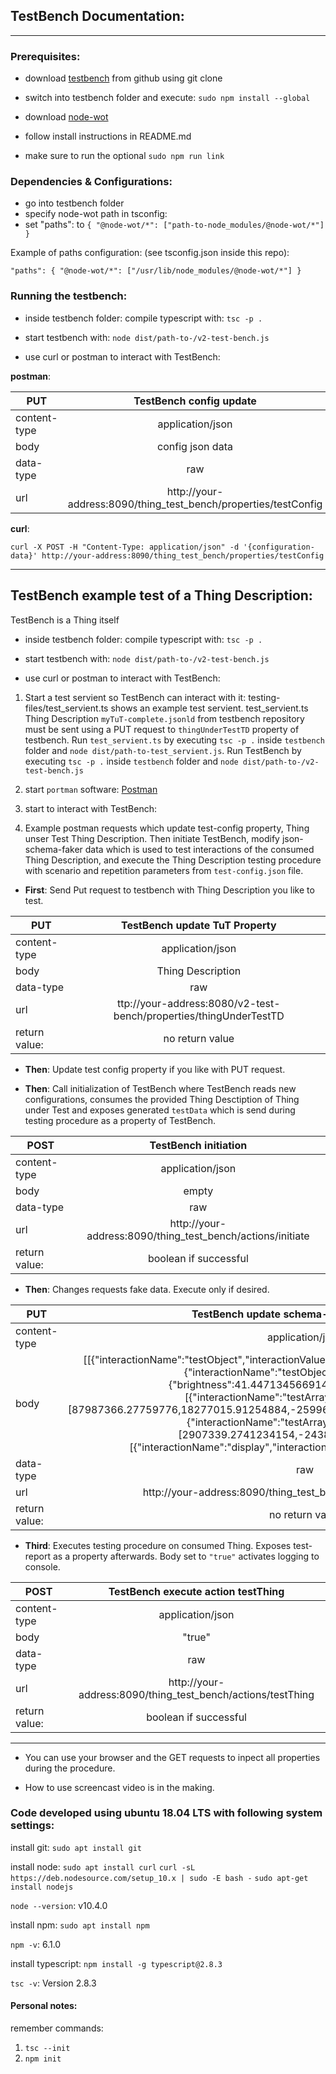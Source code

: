 ## TestBench Documentation:
___

### Prerequisites:
- download [testbench](https://github.com/jplaui/testbench) from github using git clone 
- switch into testbench folder and execute: `sudo npm install --global`

- download [node-wot](https://github.com/thingweb/node-wot)
- follow install instructions in README.md
- make sure to run the optional `sudo npm run link`

### Dependencies & Configurations:

- go into testbench folder
- specify node-wot path in tsconfig:
- set "paths": to `{ "@node-wot/*": ["path-to-node_modules/@node-wot/*"] }`

Example of paths configuration: (see tsconfig.json inside this repo):

`"paths": {
        "@node-wot/*": ["/usr/lib/node_modules/@node-wot/*"]
    } `

### Running the testbench:

- inside testbench folder: compile typescript with: `tsc -p .`
- start testbench with: `node dist/path-to-/v2-test-bench.js`

- use curl or postman to interact with TestBench:

**postman**:

| **PUT** | TestBench config update |
| ------------- |:-------------:|
| content-type      | application/json | 
| body      |  config json data   | 
| data-type | raw |
| url | http://your-address:8090/thing_test_bench/properties/testConfig | 

**curl**:

`curl -X POST -H "Content-Type: application/json" -d '{configuration-data}' http://your-address:8090/thing_test_bench/properties/testConfig`

___

## TestBench example test of a Thing Description:
TestBench is a Thing itself

- inside testbench folder: compile typescript with: `tsc -p .`
- start testbench with: `node dist/path-to-/v2-test-bench.js`

- use curl or postman to interact with TestBench:

1. Start a test servient so TestBench can interact with it: testing-files/test_servient.ts shows an example test servient. test_servient.ts Thing Description `myTuT-complete.jsonld` from testbench repository must be sent using a PUT request to `thingUnderTestTD` property of testbench. Run `test_servient.ts` by executing `tsc -p .` inside `testbench` folder and `node dist/path-to-test_servient.js`. Run TestBench by executing `tsc -p .` inside `testbench` folder and `node dist/path-to-/v2-test-bench.js`

2. start `portman` software: [Postman](https://www.getpostman.com/)

3. start to interact with TestBench:

4. Example postman requests which update test-config property, Thing unser Test Thing Description. Then initiate TestBench, modify json-schema-faker data which is used to test interactions of the consumed Thing Description, and execute the Thing Description testing procedure with scenario and repetition parameters from `test-config.json` file.

- **First**: Send Put request to testbench with Thing Description you like to test.

| **PUT** | TestBench update TuT Property |
| ------------- |:-------------:|
| content-type      | application/json | 
| body      |  Thing Description   | 
| data-type | raw |
| url | ttp://your-address:8080/v2-test-bench/properties/thingUnderTestTD |
| return value: | no return value |

- **Then**: Update test config property if you like with PUT request.

- **Then**: Call initialization of TestBench where TestBench reads new configurations, consumes the provided Thing Desctiption of Thing under Test and exposes generated `testData` which is send during testing procedure as a property of TestBench.

| **POST** | TestBench initiation |
| ------------- |:-------------:|
| content-type      | application/json | 
| body      |  empty   | 
| data-type | raw |
| url | http://your-address:8090/thing_test_bench/actions/initiate |
| return value: | boolean if successful |


- **Then**: Changes requests fake data. Execute only if desired.

| **PUT** | TestBench update schema-faker request data |
| ------------- |:-------------:|
| content-type      | application/json | 
| body      |  [[\{"interactionName":"testObject","interactionValue":\{"brightness":50,"status":"my change"\}\},\{"interactionName":"testObject","interactionValue":\{"brightness":41.447134566914734,"status":"ut aut"\}\}],[\{"interactionName":"testArray","interactionValue":[87987366.27759776,18277015.91254884,-25996637.898988828,-31082548.946999773]\},\{"interactionName":"testArray","interactionValue":[2907339.2741234154,-24383724.353494212]}],[\{"interactionName":"display","interactionValue":"eu ad laborum"\}, ... ], ... ]  | 
| data-type | raw |
| url | http://your-address:8090/thing_test_bench/actions/updateRequests |
| return value: | no return value |

- **Third**: Executes testing procedure on consumed Thing. Exposes test-report as a property afterwards. Body set to `"true"` activates logging to console.

| **POST** | TestBench execute action testThing |
| ------------- |:-------------:|
| content-type      | application/json | 
| body      |  "true"   | 
| data-type | raw |
| url | http://your-address:8090/thing_test_bench/actions/testThing | 
| return value: | boolean if successful |

***

- You can use your browser and the GET requests to inpect all properties during the procedure.

- How to use screencast video is in the making.

### Code developed using ubuntu 18.04 LTS with following system settings:

install git:
`sudo apt install git`

install node:
`sudo apt install curl`
`curl -sL https://deb.nodesource.com/setup_10.x | sudo -E bash -`
`sudo apt-get install nodejs`

`node --version`: v10.4.0

ìnstall npm:
`sudo apt install npm`

`npm -v`: 6.1.0

install typescript:
`npm install -g typescript@2.8.3`

`tsc -v`: Version 2.8.3


#### Personal notes:
remember commands:

1. `tsc --init`
2. `npm init`

